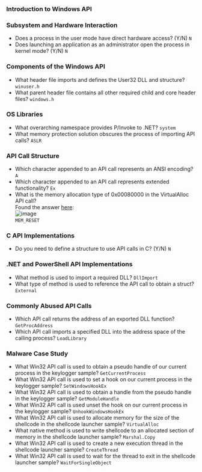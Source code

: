 ### Introduction to Windows API

### Subsystem and Hardware Interaction
- Does a process in the user mode have direct hardware access? (Y/N) `N`
- Does launching an application as an administrator open the process in kernel mode? (Y/N) `N`

### Components of the Windows API
- What header file imports and defines the User32 DLL and structure? `winuser.h`
- What parent header file contains all other required child and core header files? `windows.h`

### OS Libraries
- What overarching namespace provides P/Invoke to .NET? `system`
- What memory protection solution obscures the process of importing API calls? `ASLR`

### API Call Structure
- Which character appended to an API call represents an ANSI encoding? `A`
- Which character appended to an API call represents extended functionality? `Ex`
- What is the memory allocation type of 0x00080000 in the VirtualAlloc API call?<br />
Found the answer [here](https://learn.microsoft.com/it-it/windows/win32/api/memoryapi/nf-memoryapi-virtualalloc):<br />
![image](https://github.com/user-attachments/assets/01d87730-b8d7-406c-94b5-859236c737e8)<br />
`MEM_RESET`

### C API Implementations
- Do you need to define a structure to use API calls in C? (Y/N) `N`

### .NET and PowerShell API Implementations
- What method is used to import a required DLL? `DllImport`
- What type of method is used to reference the API call to obtain a struct? `External`

### Commonly Abused API Calls
- Which API call returns the address of an exported DLL function? `GetProcAddress`
- Which API call imports a specified DLL into the address space of the calling process? `LoadLibrary`

### Malware Case Study
- What Win32 API call is used to obtain a pseudo handle of our current process in the keylogger sample? `GetCurrentProcess`
- What Win32 API call is used to set a hook on our current process in the keylogger sample? `SetWindowsHookEx`
- What Win32 API call is used to obtain a handle from the pseudo handle in the keylogger sample? `GetModuleHandle`
- What Win32 API call is used unset the hook on our current process in the keylogger sample? `UnhookWindowsHookEx`
- What Win32 API call is used to allocate memory for the size of the shellcode in the shellcode launcher sample? `VirtualAlloc`
- What native method is used to write shellcode to an allocated section of memory in the shellcode launcher sample? `Marshal.Copy`
- What Win32 API call is used to create a new execution thread in the shellcode launcher sample? `CreateThread`
- What Win32 API call is used to wait for the thread to exit in the shellcode launcher sample? `WaitForSingleObject`

